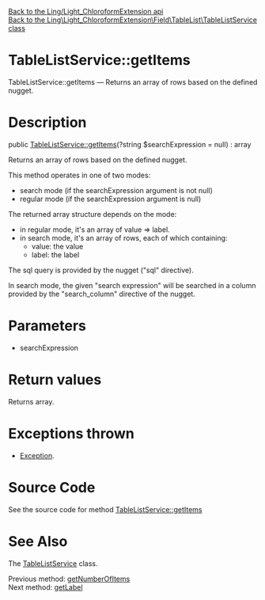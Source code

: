 [Back to the Ling/Light_ChloroformExtension api](https://github.com/lingtalfi/Light_ChloroformExtension/blob/master/doc/api/Ling/Light_ChloroformExtension.md)<br>
[Back to the Ling\Light_ChloroformExtension\Field\TableList\TableListService class](https://github.com/lingtalfi/Light_ChloroformExtension/blob/master/doc/api/Ling/Light_ChloroformExtension/Field/TableList/TableListService.md)


TableListService::getItems
================



TableListService::getItems — Returns an array of rows based on the defined nugget.




Description
================


public [TableListService::getItems](https://github.com/lingtalfi/Light_ChloroformExtension/blob/master/doc/api/Ling/Light_ChloroformExtension/Field/TableList/TableListService/getItems.md)(?string $searchExpression = null) : array




Returns an array of rows based on the defined nugget.


This method operates in one of two modes:

- search mode (if the searchExpression argument is not null)
- regular mode (if the searchExpression argument is null)


The returned array structure depends on the mode:

- in regular mode, it's an array of value => label.
- in search mode, it's an array of rows, each of which containing:
     - value: the value
     - label: the label



The sql query is provided by the nugget ("sql" directive).

In search mode, the given "search expression" will be searched in a column provided by the "search_column" directive of the nugget.




Parameters
================


- searchExpression

    


Return values
================

Returns array.


Exceptions thrown
================

- [Exception](http://php.net/manual/en/class.exception.php).&nbsp;







Source Code
===========
See the source code for method [TableListService::getItems](https://github.com/lingtalfi/Light_ChloroformExtension/blob/master/Field/TableList/TableListService.php#L125-L155)


See Also
================

The [TableListService](https://github.com/lingtalfi/Light_ChloroformExtension/blob/master/doc/api/Ling/Light_ChloroformExtension/Field/TableList/TableListService.md) class.

Previous method: [getNumberOfItems](https://github.com/lingtalfi/Light_ChloroformExtension/blob/master/doc/api/Ling/Light_ChloroformExtension/Field/TableList/TableListService/getNumberOfItems.md)<br>Next method: [getLabel](https://github.com/lingtalfi/Light_ChloroformExtension/blob/master/doc/api/Ling/Light_ChloroformExtension/Field/TableList/TableListService/getLabel.md)<br>

